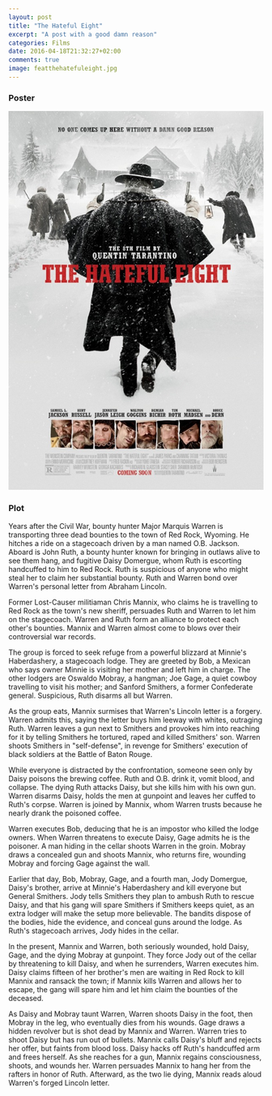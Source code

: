 ```yaml
---
layout: post
title: "The Hateful Eight"
excerpt: "A post with a good damn reason"
categories: Films
date: 2016-04-18T21:32:27+02:00
comments: true
image: featthehatefuleight.jpg
---
```

### Poster

![The Hateful Eight](/img/thehatefuleight.jpg)

### Plot

Years after the Civil War, bounty hunter Major Marquis Warren is transporting three dead bounties to the town of Red Rock, Wyoming. He hitches a ride on a stagecoach driven by a man named O.B. Jackson. Aboard is John Ruth, a bounty hunter known for bringing in outlaws alive to see them hang, and fugitive Daisy Domergue, whom Ruth is escorting handcuffed to him to Red Rock. Ruth is suspicious of anyone who might steal her to claim her substantial bounty. Ruth and Warren bond over Warren's personal letter from Abraham Lincoln.

Former Lost-Causer militiaman Chris Mannix, who claims he is travelling to Red Rock as the town's new sheriff, persuades Ruth and Warren to let him on the stagecoach. Warren and Ruth form an alliance to protect each other's bounties. Mannix and Warren almost come to blows over their controversial war records.

The group is forced to seek refuge from a powerful blizzard at Minnie's Haberdashery, a stagecoach lodge. They are greeted by Bob, a Mexican who says owner Minnie is visiting her mother and left him in charge. The other lodgers are Oswaldo Mobray, a hangman; Joe Gage, a quiet cowboy travelling to visit his mother; and Sanford Smithers, a former Confederate general. Suspicious, Ruth disarms all but Warren.

As the group eats, Mannix surmises that Warren's Lincoln letter is a forgery. Warren admits this, saying the letter buys him leeway with whites, outraging Ruth. Warren leaves a gun next to Smithers and provokes him into reaching for it by telling Smithers he tortured, raped and killed Smithers' son. Warren shoots Smithers in "self-defense", in revenge for Smithers' execution of black soldiers at the Battle of Baton Rouge.

While everyone is distracted by the confrontation, someone seen only by Daisy poisons the brewing coffee. Ruth and O.B. drink it, vomit blood, and collapse. The dying Ruth attacks Daisy, but she kills him with his own gun. Warren disarms Daisy, holds the men at gunpoint and leaves her cuffed to Ruth's corpse. Warren is joined by Mannix, whom Warren trusts because he nearly drank the poisoned coffee.

Warren executes Bob, deducing that he is an impostor who killed the lodge owners. When Warren threatens to execute Daisy, Gage admits he is the poisoner. A man hiding in the cellar shoots Warren in the groin. Mobray draws a concealed gun and shoots Mannix, who returns fire, wounding Mobray and forcing Gage against the wall.

Earlier that day, Bob, Mobray, Gage, and a fourth man, Jody Domergue, Daisy's brother, arrive at Minnie's Haberdashery and kill everyone but General Smithers. Jody tells Smithers they plan to ambush Ruth to rescue Daisy, and that his gang will spare Smithers if Smithers keeps quiet, as an extra lodger will make the setup more believable. The bandits dispose of the bodies, hide the evidence, and conceal guns around the lodge. As Ruth's stagecoach arrives, Jody hides in the cellar.

In the present, Mannix and Warren, both seriously wounded, hold Daisy, Gage, and the dying Mobray at gunpoint. They force Jody out of the cellar by threatening to kill Daisy, and when he surrenders, Warren executes him. Daisy claims fifteen of her brother's men are waiting in Red Rock to kill Mannix and ransack the town; if Mannix kills Warren and allows her to escape, the gang will spare him and let him claim the bounties of the deceased.

As Daisy and Mobray taunt Warren, Warren shoots Daisy in the foot, then Mobray in the leg, who eventually dies from his wounds. Gage draws a hidden revolver but is shot dead by Mannix and Warren. Warren tries to shoot Daisy but has run out of bullets. Mannix calls Daisy's bluff and rejects her offer, but faints from blood loss. Daisy hacks off Ruth's handcuffed arm and frees herself. As she reaches for a gun, Mannix regains consciousness, shoots, and wounds her. Warren persuades Mannix to hang her from the rafters in honor of Ruth. Afterward, as the two lie dying, Mannix reads aloud Warren's forged Lincoln letter.

